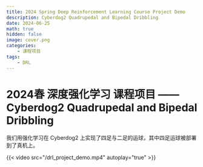 ```yaml
---
title: 2024 Spring Deep Reinforcement Learning Course Project Demo
description: Cyberdog2 Quadrupedal and Bipedal Dribbling
date: 2024-06-25
math: true
hidden: false
image: cover.png
categories:
    - 课程项目
tags:
    - DRL
---
```


# 2024春 深度强化学习 课程项目 —— Cyberdog2 Quadrupedal and Bipedal Dribbling

我们用强化学习在 Cyberdog2 上实现了四足与二足的运球，其中四足运球被部署到了真机上。

{{< video src="/drl_project_demo.mp4" autoplay="true" >}}
